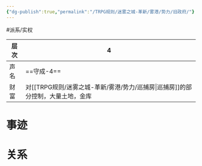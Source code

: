 ```yaml
---
{"dg-publish":true,"permalink":"/TRPG规则/迷雾之城-革新/雾港/势力/旧政府/"}
---
```


#派系/实权  

| 层次  | 4                     |
| --- | --------------------- |
| 声名  | ==守成-4==              |
| 财富  | 对[[TRPG规则/迷雾之城-革新/雾港/势力/巡捕房\|巡捕房]]的部分控制，大量土地，金库 |
# 事迹
# 关系